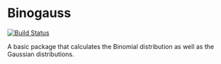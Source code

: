 # Binogauss


[![Build Status](https://travis-ci.org/joemccann/dillinger.svg?branch=master)](https://travis-ci.org/joemccann/dillinger)

A basic package that calculates the Binomial distribution as well as the Gaussian distributions.
 
